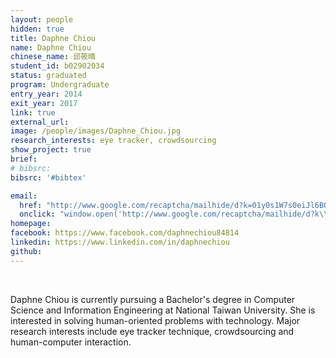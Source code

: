 ```yaml
---
layout: people
hidden: true
title: Daphne Chiou
name: Daphne Chiou
chinese_name: 邱筱晴
student_id: b02902034
status: graduated
program: Undergraduate
entry_year: 2014
exit_year: 2017
link: true
external_url:
image: /people/images/Daphne_Chiou.jpg
research_interests: eye tracker, crowdsourcing
show_project: true
brief: 
# bibsrc:
bibsrc: '#bibtex'

email:
  href: "http://www.google.com/recaptcha/mailhide/d?k=01y0s1W7s0eiJl6BOAXk7jBQ==&amp;c=xx1E9mAkv9AsTlFuvlz2VN2QTzJ4KcuPRG4pvXxNO7M="
  onclick: "window.open('http://www.google.com/recaptcha/mailhide/d?k\\07501y0s1W7s0eiJl6BOAXk7jBQ\\75\\75\\46c\\75xx1E9mAkv9AsTlFuvlz2VN2QTzJ4KcuPRG4pvXxNO7M\\075', '', 'toolbar=0,scrollbars=0,location=0,statusbar=0,menubar=0,resizable=0,width=500,height=300'); return false;"
homepage: 
facebook: https://www.facebook.com/daphnechiou84814
linkedin: https://www.linkedin.com/in/daphnechiou
github: 
---
```


<br />

Daphne Chiou is currently pursuing a Bachelor's degree in Computer Science and Information Engineering at National Taiwan University. She is interested in solving human-oriented problems with technology. Major research interests include eye tracker technique, crowdsourcing and human-computer interaction. 
